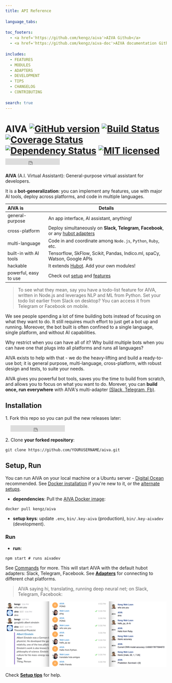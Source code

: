 ```yaml
---
title: API Reference

language_tabs:

toc_footers:
  - <a href='https://github.com/kengz/aiva'>AIVA Github</a>
  - <a href='https://github.com/kengz/aiva-doc'>AIVA documentation Github</a>

includes:
  - FEATURES
  - MODULES
  - ADAPTERS
  - DEVELOPMENT
  - TIPS
  - CHANGELOG
  - CONTRIBUTING

search: true
---
```


# AIVA [![GitHub version](https://badge.fury.io/gh/kengz%2Faiva.svg)](http://badge.fury.io/gh/kengz%2Faiva) [![Build Status](https://travis-ci.org/kengz/aiva.svg?branch=master)](https://travis-ci.org/kengz/aiva) [![Coverage Status](https://coveralls.io/repos/github/kengz/aiva/badge.svg?branch=master)](https://coveralls.io/github/kengz/aiva?branch=master) [![Dependency Status](https://gemnasium.com/kengz/aiva.svg)](https://gemnasium.com/kengz/aiva) [![MIT licensed](https://img.shields.io/badge/license-MIT-blue.svg)](https://raw.githubusercontent.com/hyperium/hyper/master/LICENSE) <iframe src="https://ghbtns.com/github-btn.html?user=kengz&repo=aiva&type=star&count=true" frameborder="0" scrolling="0" width="170px" height="20px"></iframe>

**AIVA** (A.I. Virtual Assistant): General-purpose virtual assistant for developers.

It is a **bot-generalization**: you can implement any features, use with major AI tools, deploy across platforms, and code in multiple languages.


| AIVA is | Details |
|:---|---|
| general-purpose | An app interface, AI assistant, anything! |
| cross-platform | Deploy simultaneously on **Slack, Telegram, Facebook**, or any [hubot adapters](https://github.com/github/hubot/blob/master/docs/adapters.md) |
| multi-language | Code in and coordinate among `Node.js`, `Python`, `Ruby`, etc. |
| built-in with AI tools | Tensorflow, SkFlow, Scikit, Pandas, Indico.ml, spaCy, Watson, Google APIs |
| hackable | It extends [Hubot](https://github.com/github/hubot). Add your own modules! |
| powerful, easy to use | Check out [setup](#setup) and [features](#features) |

>To see what they mean, say you have a todo-list feature for AIVA, written in Node.js and leverages NLP and ML from Python. Set your todo list earlier from Slack on desktop? You can access it from Telegram or Facebook on mobile.

We see people spending a lot of time building bots instead of focusing on what they want to do. It still requires much effort to just get a bot up and running. Moreover, the bot built is often confined to a single language, single platform, and without AI capabilities.

Why restrict when you can have all of it? Why build multiple bots when you can have one that plugs into all platforms and runs all languages?

AIVA exists to help with that - we do the heavy-lifting and build a ready-to-use bot; it is general purpose, multi-language, cross-platform, with robust design and tests, to suite your needs. 

AIVA gives you powerful bot tools, saves you the time to build from scratch, and allows you to focus on what you want to do. Morever, you can **build once, run everywhere** with AIVA's multi-adapter [(Slack, Telegram, Fb)](#adapters).



## Installation


1\. Fork this repo so you can pull the new releases later:

&nbsp; &nbsp; <iframe src="https://ghbtns.com/github-btn.html?user=kengz&repo=aiva&type=fork&count=true" frameborder="0" scrolling="0" width="170px" height="20px"></iframe>

2\. Clone **your forked repository**:

```shell
git clone https://github.com/YOURUSERNAME/aiva.git
```

## <a name="setup"></a>Setup, Run

You can run AIVA on your local machine or a Ubuntu server - [Digital Ocean](https://www.digitalocean.com) recommended. See [Docker installation](#docker-installation) if you're new to it, or the [alternate setups](#dependencies).

- **dependencies**: Pull the [AIVA Docker image](https://hub.docker.com/r/kengz/aiva/):

```shell
docker pull kengz/aiva
```

- **setup keys**: update `.env`, `bin/.key-aiva` (production), `bin/.key-aivadev` (development).


### <a name="run"></a>Run
- **run**: 

```shell
npm start # runs aivadev
```

See [Commands](#commands) for more. This will start AIVA with the default hubot adapters: Slack, Telegram, Facebook. See [**Adapters**](#adapters) for connecting to different chat platforms.

>AIVA saying hi, translating, running deep neural net; on Slack, Telegram, Facebook:
<img alt="AIVA on Slack, Telegram" src="./images/npm_start.png" />


Check [**Setup tips**](#setup-tips) for help.


